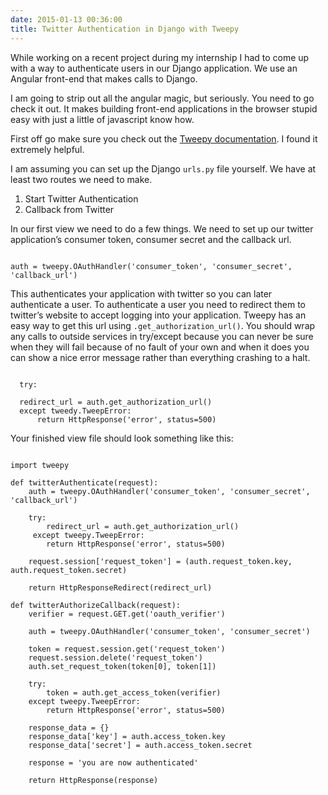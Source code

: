 ```yaml
---
date: 2015-01-13 00:36:00
title: Twitter Authentication in Django with Tweepy
---
```


While working on a recent project during my internship I had to come up with a way to authenticate users in our Django application. We use an Angular front-end that makes calls to Django.

I am going to strip out all the angular magic, but seriously. You need to go check it out. It makes building front-end applications in the browser stupid easy with just a little of javascript know how.

First off go make sure you check out the [Tweepy documentation](http://tweepy.readthedocs.org/en/v2.3.0/). I found it extremely helpful.

I am assuming you can set up the Django ``urls.py`` file yourself. We have at least two routes we need to make.

1. Start Twitter Authentication
2. Callback from Twitter

In our first view we need to do a few things. We need to set up our twitter application’s consumer token, consumer secret and the callback url.

<pre><code>
auth = tweepy.OAuthHandler('consumer_token', 'consumer_secret', 'callback_url')
</code></pre>

This authenticates your application with twitter so you can later authenticate a user. To authenticate a user you need to redirect them to twitter’s website to accept logging into your application. Tweepy has an easy way to get this url using ``.get_authorization_url()``. You should wrap any calls to outside services in try/except because you can never be sure when they will fail because of no fault of your own and when it does you can show a nice error message rather than everything crashing to a halt.

<pre><code>
  try:

  redirect_url = auth.get_authorization_url()
  except tweedy.TweepError:
      return HttpResponse('error', status=500)
</code></pre>

Your finished view file should look something like this:

<pre><code>
import tweepy

def twitterAuthenticate(request):
    auth = tweepy.OAuthHandler('consumer_token', 'consumer_secret', 'callback_url')

    try:
        redirect_url = auth.get_authorization_url()
     except tweepy.TweepError:
        return HttpResponse('error', status=500)

    request.session['request_token'] = (auth.request_token.key, auth.request_token.secret)

    return HttpResponseRedirect(redirect_url)

def twitterAuthorizeCallback(request):
    verifier = request.GET.get('oauth_verifier')

    auth = tweepy.OAuthHandler('consumer_token', 'consumer_secret')

    token = request.session.get('request_token')
    request.session.delete('request_token')
    auth.set_request_token(token[0], token[1])

    try:
        token = auth.get_access_token(verifier)
    except tweepy.TweepError:
        return HttpResponse('error', status=500)

    response_data = {}
    response_data['key'] = auth.access_token.key
    response_data['secret'] = auth.access_token.secret

    response = 'you are now authenticated'

    return HttpResponse(response)
</code></pre>
